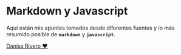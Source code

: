 # Markdown y Javascript

Aquí están mis apuntes tomados desde diferentes fuentes y lo más resumido posible de **`markdown`** y **`javascript`**.

[Danisa Rivero ❤️](https://www.instagram.com/danisarivero/)